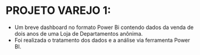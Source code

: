 # **PROJETO VAREJO 1:**
* Um breve dashboard no formato Power Bi contendo dados da venda de dois anos de uma Loja de Departamentos anônima.
* Foi realizada o tratamento dos dados e a análise via ferramenta Power BI.

